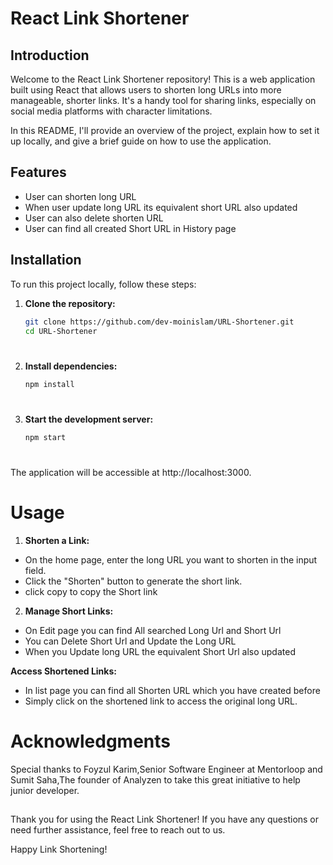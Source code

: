 # React Link Shortener


## Introduction

Welcome to the React Link Shortener repository! This is a web application built using React that allows users to shorten long URLs into more manageable, shorter links. It's a handy tool for sharing links, especially on social media platforms with character limitations.

In this README, I'll provide an overview of the project, explain how to set it up locally, and give a brief guide on how to use the application.

## Features

- User can shorten long URL
- When user update long URL its equivalent short URL also updated
- User can also delete shorten URL
- User can find all created Short URL in History page

## Installation

To run this project locally, follow these steps:

1. **Clone the repository:**

   ```bash
   git clone https://github.com/dev-moinislam/URL-Shortener.git
   cd URL-Shortener    
# 
2. **Install dependencies:**

   ```bash
   npm install   
# 
3. **Start the development server:**

   ```bash
   npm start
#
The application will be accessible at http://localhost:3000.
#

# Usage
1. **Shorten a Link:**
- On the home page, enter the long URL you want to shorten in the input field.
- Click the "Shorten" button to generate the short link.
- click copy to copy the Short link

2. **Manage Short Links:**

- On Edit page you can find All searched Long Url and Short Url 
- You can Delete Short Url and Update the Long URL
- When you Update long URL the equivalent Short Url also updated

**Access Shortened Links:**

- In list page you can find all Shorten URL which you have created before
- Simply click on the shortened link to access the original long URL.

# Acknowledgments
Special thanks to Foyzul Karim,Senior Software Engineer at Mentorloop and Sumit Saha,The founder of Analyzen to take this great initiative to help junior developer.
##
Thank you for using the React Link Shortener! If you have any questions or need further assistance, feel free to reach out to us.

Happy Link Shortening!







 


